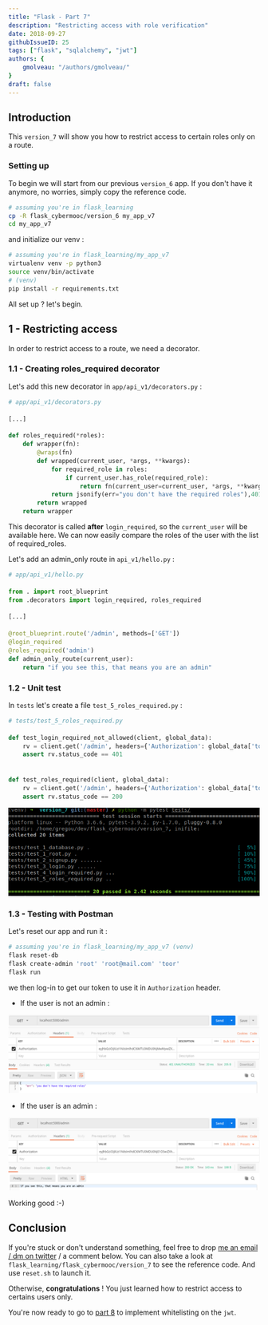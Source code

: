 ```yaml
---
title: "Flask - Part 7"
description: "Restricting access with role verification"
date: 2018-09-27
githubIssueID: 25
tags: ["flask", "sqlalchemy", "jwt"]
authors: {
    gmolveau: "/authors/gmolveau/"
}
draft: false
---
```


## Introduction

This `version_7` will show you how to restrict access to certain roles only on a route.

### Setting up

To begin we will start from our previous `version_6` app. If you don't have it anymore, no worries, simply copy the reference code.

```bash
# assuming you're in flask_learning
cp -R flask_cybermooc/version_6 my_app_v7
cd my_app_v7
```

and initialize our venv :

```bash
# assuming you're in flask_learning/my_app_v7
virtualenv venv -p python3
source venv/bin/activate
# (venv)
pip install -r requirements.txt
```

All set up ? let's begin.


## 1 - Restricting access

In order to restrict access to a route, we need a decorator.

### 1.1 - Creating roles_required decorator

Let's add this new decorator in `app/api_v1/decorators.py` :

```python
# app/api_v1/decorators.py

[...]

def roles_required(*roles):
    def wrapper(fn):
        @wraps(fn)
        def wrapped(current_user, *args, **kwargs):
            for required_role in roles:
                if current_user.has_role(required_role):
                    return fn(current_user=current_user, *args, **kwargs)
            return jsonify(err="you don't have the required roles"),401
        return wrapped
    return wrapper
```

This decorator is called **after** `login_required`, so the `current_user` will be available here.
We can now easily compare the roles of the user with the list of required_roles.

Let's add an admin_only route in `api_v1/hello.py` :

```python
# app/api_v1/hello.py

from . import root_blueprint
from .decorators import login_required, roles_required

[...]

@root_blueprint.route('/admin', methods=['GET'])
@login_required
@roles_required('admin')
def admin_only_route(current_user):
    return "if you see this, that means you are an admin"
```

### 1.2 - Unit test

In `tests` let's create a file `test_5_roles_required.py` :

```python
# tests/test_5_roles_required.py

def test_login_required_not_allowed(client, global_data):
    rv = client.get('/admin', headers={'Authorization': global_data['token']})
    assert rv.status_code == 401


def test_roles_required(client, global_data):
    rv = client.get('/admin', headers={'Authorization': global_data['token_admin']})
    assert rv.status_code == 200
```

![v7 unittest](/img/courses/dev/python/flask_part_7/v7_unittest.png)

### 1.3 - Testing with Postman
    
Let's reset our app and run it :

```bash
# assuming you're in flask_learning/my_app_v7 (venv)
flask reset-db
flask create-admin 'root' 'root@mail.com' 'toor'
flask run
```

we then log-in to get our token to use it in `Authorization` header.

- If the user is not an admin :

![v7 postman admin example](/img/courses/dev/python/flask_part_7/v7_postman_admin_invalid.png)

- If the user is an admin :

![v7 postman admin example](/img/courses/dev/python/flask_part_7/v7_postman_admin.png)

Working good :-)

## Conclusion

If you're stuck or don't understand something, feel free to drop [me an email / dm on twitter](/authors/gmolveau/) / a comment below. You can also take a look at `flask_learning/flask_cybermooc/version_7` to see the reference code. And use `reset.sh` to launch it.

Otherwise, **congratulations** ! You just learned how to restrict access to certains users only.

You're now ready to go to [part 8](/courses/dev/python/flask_part_8/) to implement whitelisting on the `jwt`.
